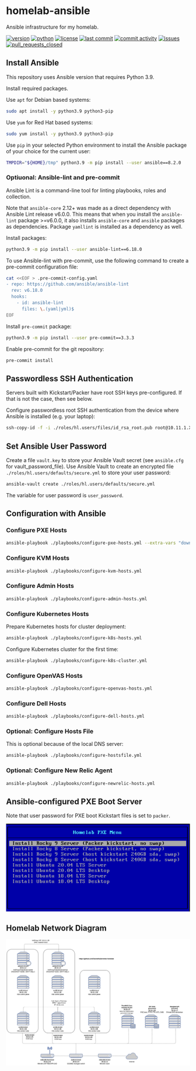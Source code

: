 # homelab-ansible

Ansible infrastructure for my homelab.

[![version](https://img.shields.io/github/manifest-json/v/lisenet/homelab-ansible?label=ansible)](https://github.com/lisenet/homelab-ansible/blob/master/VERSIONS.md)
[![python](https://img.shields.io/badge/Python-3.9-blue)](https://github.com/lisenet/homelab-ansible/blob/master/VERSIONS.md)
[![license](https://img.shields.io/github/license/lisenet/homelab-ansible)](https://github.com/lisenet/homelab-ansible/blob/master/LICENSE)
[![last commit](https://img.shields.io/github/last-commit/lisenet/homelab-ansible)](https://github.com/lisenet/homelab-ansible/commits/master)
[![commit activity](https://img.shields.io/github/commit-activity/y/lisenet/homelab-ansible)](https://github.com/lisenet/homelab-ansible/commits/master)
[![issues](https://img.shields.io/github/issues/lisenet/homelab-ansible)](https://github.com/lisenet/homelab-ansible/issues)
[![pull_requests_closed](https://img.shields.io/github/issues-pr-closed/lisenet/homelab-ansible)](https://github.com/lisenet/homelab-ansible/pulls)

## Install Ansible

This repository uses Ansible version that requires Python 3.9.

Install required packages.

Use `apt` for Debian based systems:

```bash
sudo apt install -y python3.9 python3-pip
```

Use `yum` for Red Hat based systems:

```bash
sudo yum install -y python3.9 python3-pip
```

Use `pip` in your selected Python environment to install the Ansible package of your choice for the current user:

```bash
TMPDIR="${HOME}/tmp" python3.9 -m pip install --user ansible==8.2.0
```

### Optiuonal: Ansible-lint and pre-commit

Ansible Lint is a command-line tool for linting playbooks, roles and collection.

Note that `ansible-core` 2.12+ was made as a direct dependency with Ansible Lint release v6.0.0. This means that when you install the `ansible-lint` package >=v6.0.0, it also installs `ansible-core` and `ansible` packages as dependencies.
Package `yamllint` is installed as a dependency as well.

Install packages:

```bash
python3.9 -m pip install --user ansible-lint==6.18.0
```

To use Ansible-lint with pre-commit, use the following command to create a pre-commit configuration file:

```bash
cat <<EOF > .pre-commit-config.yaml
- repo: https://github.com/ansible/ansible-lint
  rev: v6.18.0
  hooks:
    - id: ansible-lint
      files: \.(yaml|yml)$
EOF
```

Install `pre-commit` package:

```bash
python3.9 -m pip install --user pre-commit==3.3.3
```

Enable pre-commit for the git repository:

```bash
pre-commit install
```

## Passwordless SSH Authentication

Servers built with Kickstart/Packer have root SSH keys pre-configured. If that is not the case, then see below.

Configure passwordless root SSH authentication from the device where Ansible is installed (e.g. your laptop):

```bash
ssh-copy-id -f -i ./roles/hl.users/files/id_rsa_root.pub root@10.11.1.XX
```

## Set Ansible User Password

Create a file `vault.key` to store your Ansible Vault secret (see `ansible.cfg` for vault_password_file). Use Ansible Vault to create an encrypted file `./roles/hl.users/defaults/secure.yml` to store your user password:

```bash
ansible-vault create ./roles/hl.users/defaults/secure.yml
```

The variable for user password is `user_password`.

## Configuration with Ansible

### Configure PXE Hosts

```bash
ansible-playbook ./playbooks/configure-pxe-hosts.yml --extra-vars "download_pxe_boot_media=true download_packer_media=true"
```

### Configure KVM Hosts

```bash
ansible-playbook ./playbooks/configure-kvm-hosts.yml
```

### Configure Admin Hosts

```bash
ansible-playbook ./playbooks/configure-admin-hosts.yml
```

### Configure Kubernetes Hosts

Prepare Kubernetes hosts for cluster deployment:

```bash
ansible-playbook ./playbooks/configure-k8s-hosts.yml
```

Configure Kubernetes cluster for the first time:

```bash
ansible-playbook ./playbooks/configure-k8s-cluster.yml
```

### Configure OpenVAS Hosts

```bash
ansible-playbook ./playbooks/configure-openvas-hosts.yml
```

### Configure Dell Hosts

```bash
ansible-playbook ./playbooks/configure-dell-hosts.yml
```

### Optional: Configure Hosts File

This is optional because of the local DNS server:

```bash
ansible-playbook ./playbooks/configure-hostsfile.yml
```

### Optional: Configure New Relic Agent

```bash
ansible-playbook ./playbooks/configure-newrelic-hosts.yml
```

## Ansible-configured PXE Boot Server

Note that user password for PXE boot Kickstart files is set to `packer`.

![Homelab PXE Boot Menu](./images/homelab-pxe-boot-menu.png)


## Homelab Network Diagram

![Homelab Network Diagram](./images/kubernetes-homelab-diagram.png)
